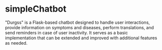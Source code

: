# simpleChatbot
"Durgss" is a Flask-based chatbot designed to handle user interactions, provide information on symptoms and diseases, perform translations, and send reminders in case of user inactivity. It serves as a basic implementation that can be extended and improved with additional features as needed.
